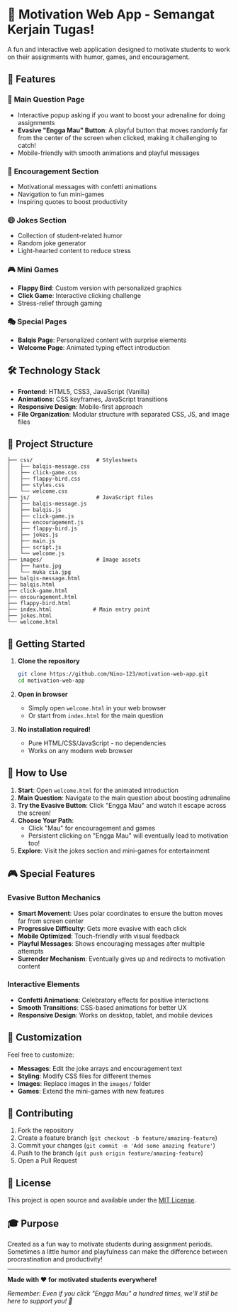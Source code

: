 # 🎯 Motivation Web App - Semangat Kerjain Tugas!

A fun and interactive web application designed to motivate students to work on their assignments with humor, games, and encouragement.

## 🌟 Features

### 📝 **Main Question Page**
- Interactive popup asking if you want to boost your adrenaline for doing assignments
- **Evasive "Engga Mau" Button**: A playful button that moves randomly far from the center of the screen when clicked, making it challenging to catch!
- Mobile-friendly with smooth animations and playful messages

### 🎉 **Encouragement Section**
- Motivational messages with confetti animations
- Navigation to fun mini-games
- Inspiring quotes to boost productivity

### 😄 **Jokes Section**
- Collection of student-related humor
- Random joke generator
- Light-hearted content to reduce stress

### 🎮 **Mini Games**
- **Flappy Bird**: Custom version with personalized graphics
- **Click Game**: Interactive clicking challenge
- Stress-relief through gaming

### 🎭 **Special Pages**
- **Balqis Page**: Personalized content with surprise elements
- **Welcome Page**: Animated typing effect introduction

## 🛠️ Technology Stack

- **Frontend**: HTML5, CSS3, JavaScript (Vanilla)
- **Animations**: CSS keyframes, JavaScript transitions
- **Responsive Design**: Mobile-first approach
- **File Organization**: Modular structure with separated CSS, JS, and image files

## 📁 Project Structure

```
├── css/                    # Stylesheets
│   ├── balqis-message.css
│   ├── click-game.css
│   ├── flappy-bird.css
│   ├── styles.css
│   └── welcome.css
├── js/                     # JavaScript files
│   ├── balqis-message.js
│   ├── balqis.js
│   ├── click-game.js
│   ├── encouragement.js
│   ├── flappy-bird.js
│   ├── jokes.js
│   ├── main.js
│   ├── script.js
│   └── welcome.js
├── images/                 # Image assets
│   ├── hantu.jpg
│   └── muka cia.jpg
├── balqis-message.html
├── balqis.html
├── click-game.html
├── encouragement.html
├── flappy-bird.html
├── index.html             # Main entry point
├── jokes.html
└── welcome.html
```

## 🚀 Getting Started

1. **Clone the repository**
   ```bash
   git clone https://github.com/Nino-123/motivation-web-app.git
   cd motivation-web-app
   ```

2. **Open in browser**
   - Simply open `welcome.html` in your web browser
   - Or start from `index.html` for the main question

3. **No installation required!**
   - Pure HTML/CSS/JavaScript - no dependencies
   - Works on any modern web browser

## 🎯 How to Use

1. **Start**: Open `welcome.html` for the animated introduction
2. **Main Question**: Navigate to the main question about boosting adrenaline
3. **Try the Evasive Button**: Click "Engga Mau" and watch it escape across the screen!
4. **Choose Your Path**: 
   - Click "Mau" for encouragement and games
   - Persistent clicking on "Engga Mau" will eventually lead to motivation too!
5. **Explore**: Visit the jokes section and mini-games for entertainment

## 🎮 Special Features

### Evasive Button Mechanics
- **Smart Movement**: Uses polar coordinates to ensure the button moves far from screen center
- **Progressive Difficulty**: Gets more evasive with each click
- **Mobile Optimized**: Touch-friendly with visual feedback
- **Playful Messages**: Shows encouraging messages after multiple attempts
- **Surrender Mechanism**: Eventually gives up and redirects to motivation content

### Interactive Elements
- **Confetti Animations**: Celebratory effects for positive interactions
- **Smooth Transitions**: CSS-based animations for better UX
- **Responsive Design**: Works on desktop, tablet, and mobile devices

## 🎨 Customization

Feel free to customize:
- **Messages**: Edit the joke arrays and encouragement text
- **Styling**: Modify CSS files for different themes
- **Images**: Replace images in the `images/` folder
- **Games**: Extend the mini-games with new features

## 🤝 Contributing

1. Fork the repository
2. Create a feature branch (`git checkout -b feature/amazing-feature`)
3. Commit your changes (`git commit -m 'Add some amazing feature'`)
4. Push to the branch (`git push origin feature/amazing-feature`)
5. Open a Pull Request

## 📄 License

This project is open source and available under the [MIT License](LICENSE).

## 🎓 Purpose

Created as a fun way to motivate students during assignment periods. Sometimes a little humor and playfulness can make the difference between procrastination and productivity!

---

**Made with ❤️ for motivated students everywhere!**

*Remember: Even if you click "Engga Mau" a hundred times, we'll still be here to support you! 🚀*